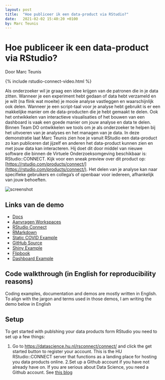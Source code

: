 ```yaml
---
layout: post
title:  "Hoe publiceer ik een data-product via RStudio?"
date:   2021-02-02 15:40:20 +0100
by: Marc Teunis
---
```


# Hoe publiceer ik een data-product via RStudio?
Door Marc Teunis

{% include rstudio-connect-video.html %}

Als onderzoeker wil je graag een idee krijgen van de patronen die in je data zitten. Wanneer je een experiment hebt gedaan of data hebt verzameld en je wilt (na flink wat moeite) je mooie analyse vastleggen en waarschijnlijk ook delen. Wanneer je een script-taal voor je analyse hebt gebruikt is er een makkelijke manier om de data-producten die je hebt gemaakt te delen. Ook het ontwikkelen van interactieve visualisaties of het bouwen van een dashboard is vaak een goede manier om jouw analyse en data te delen. Binnen Team DO ontwikkelen we tools om je als onderzoeker te helpen bij het uitvoeren van je analyses en het managen van je data. In deze demonstratie laat Marc Teunis zien hoe je vanuit RStudio een data-product zo kan publiceren dat jijzelf en anderen het data-product kunnen zien en met jouw data kan interacteren. Hij doet dit door middel van nieuwe software die binnen de Virtuele Onderzoeksomgeving beschikbaar is: RStudio::CONNECT. Kijk voor een sneak preview over dit product op: [https://rstudio.com/products/connect/](https://rstudio.com/products/connect/). Het delen van je analyse kan naar specifieke gebruikers en collega’s of openbaar voor iedereen, afhankelijk van jouw behoeften.

![screenshot](/blog/assets/demo-publiceren-vanuit-RStudioConnect/image-1.png)

## Links van de demo

- [Docs](https://datascience.hu.nl)
- [Aanvragen Workspaces](https://hogeschoolutrecht.topdesk.net/tas/public/ssp/content/serviceflow?unid=ebffb71962a94de68aa4f81ec25402fe)
- [RStudio Connect](https://datascience.hu.nl/rsconnect)
- [RMarkdown](https://bookdown.org/yihui/rmarkdown/)
- [Static COVID Example](https://datascience.hu.nl/rsconnect/covid_rmd/)
- [GitHub Source](https://github.com/uashogeschoolutrecht/covid_demo)
- [Shiny Example](https://datascience.hu.nl/rsconnect/covid-app)
- [Flipbook](https://datascience.hu.nl/rsconnect/connect/#/apps/27/access)
- [Dashboard Example](https://datascience.hu.nl/rsconnect/celegans/)

## Code walkthrough (in English for reproducibility reasons)
Coding examples, documentation and demos are mostly written in English. To align with the jargon and terms used in those demos, I am writing the demo below in English

## Setup
To get started with publshing your data products form RStudio you need to set up a few things:
 
 1. Go to https://datascience.hu.nl/rsconnect/connect/ and click the get started button to register your account. This is the HU RStudio::CONNECT server that functions as a landing place for hosting you data products online.
 2.Set up a Github account if you have not already have on. If you are serious about Data Science, you need a Github account. See [this blog]()

 





